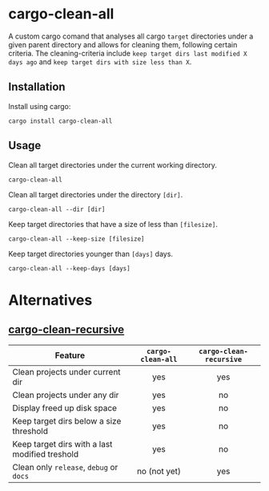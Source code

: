 # cargo-clean-all

A custom cargo comand that analyses all cargo `target` directories under a given parent directory 
and allows for cleaning them, following certain criteria. The cleaning-criteria include 
`keep target dirs last modified X days ago` and `keep target dirs with size less than X`.

## Installation

Install using cargo:
```
cargo install cargo-clean-all
```

## Usage

Clean all target directories under the current working directory.
```
cargo-clean-all
```

Clean all target directories under the directory `[dir]`.
```
cargo-clean-all --dir [dir]
```

Keep target directories that have a size of less than `[filesize]`.
```
cargo-clean-all --keep-size [filesize]
```

Keep target directories younger than `[days]` days.
```
cargo-clean-all --keep-days [days]
```

# Alternatives

## [cargo-clean-recursive](https://github.com/IgaguriMK/cargo-clean-recursive)

| Feature      | `cargo-clean-all` | `cargo-clean-recursive` |
|------------------------------------------------|:---:|:---:|
| Clean projects under current dir               | yes | yes |
| Clean projects under any dir                   | yes | no  |
| Display freed up disk space                    | yes | no  |
| Keep target dirs below a size threshold        | yes | no  |
| Keep target dirs with a last modified treshold | yes | no  |
| Clean only `release`, `debug` or `docs`        | no (not yet)  | yes |
